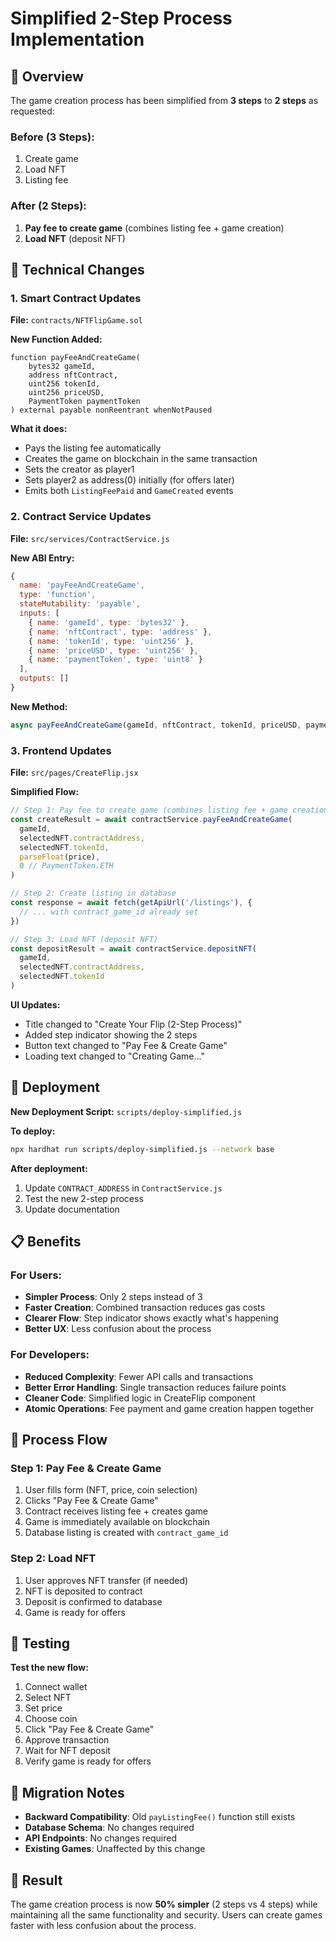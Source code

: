 # Simplified 2-Step Process Implementation

## 🎯 **Overview**

The game creation process has been simplified from **3 steps** to **2 steps** as requested:

### **Before (3 Steps):**
1. Create game
2. Load NFT  
3. Listing fee

### **After (2 Steps):**
1. **Pay fee to create game** (combines listing fee + game creation)
2. **Load NFT** (deposit NFT)

## 🔧 **Technical Changes**

### **1. Smart Contract Updates**

**File:** `contracts/NFTFlipGame.sol`

**New Function Added:**
```solidity
function payFeeAndCreateGame(
    bytes32 gameId,
    address nftContract,
    uint256 tokenId,
    uint256 priceUSD,
    PaymentToken paymentToken
) external payable nonReentrant whenNotPaused
```

**What it does:**
- Pays the listing fee automatically
- Creates the game on blockchain in the same transaction
- Sets the creator as player1
- Sets player2 as address(0) initially (for offers later)
- Emits both `ListingFeePaid` and `GameCreated` events

### **2. Contract Service Updates**

**File:** `src/services/ContractService.js`

**New ABI Entry:**
```javascript
{
  name: 'payFeeAndCreateGame',
  type: 'function',
  stateMutability: 'payable',
  inputs: [
    { name: 'gameId', type: 'bytes32' },
    { name: 'nftContract', type: 'address' },
    { name: 'tokenId', type: 'uint256' },
    { name: 'priceUSD', type: 'uint256' },
    { name: 'paymentToken', type: 'uint8' }
  ],
  outputs: []
}
```

**New Method:**
```javascript
async payFeeAndCreateGame(gameId, nftContract, tokenId, priceUSD, paymentToken = 0)
```

### **3. Frontend Updates**

**File:** `src/pages/CreateFlip.jsx`

**Simplified Flow:**
```javascript
// Step 1: Pay fee to create game (combines listing fee + game creation)
const createResult = await contractService.payFeeAndCreateGame(
  gameId,
  selectedNFT.contractAddress,
  selectedNFT.tokenId,
  parseFloat(price),
  0 // PaymentToken.ETH
)

// Step 2: Create listing in database
const response = await fetch(getApiUrl('/listings'), {
  // ... with contract_game_id already set
})

// Step 3: Load NFT (deposit NFT)
const depositResult = await contractService.depositNFT(
  gameId,
  selectedNFT.contractAddress, 
  selectedNFT.tokenId
)
```

**UI Updates:**
- Title changed to "Create Your Flip (2-Step Process)"
- Added step indicator showing the 2 steps
- Button text changed to "Pay Fee & Create Game"
- Loading text changed to "Creating Game..."

## 🚀 **Deployment**

**New Deployment Script:** `scripts/deploy-simplified.js`

**To deploy:**
```bash
npx hardhat run scripts/deploy-simplified.js --network base
```

**After deployment:**
1. Update `CONTRACT_ADDRESS` in `ContractService.js`
2. Test the new 2-step process
3. Update documentation

## 📋 **Benefits**

### **For Users:**
- **Simpler Process**: Only 2 steps instead of 3
- **Faster Creation**: Combined transaction reduces gas costs
- **Clearer Flow**: Step indicator shows exactly what's happening
- **Better UX**: Less confusion about the process

### **For Developers:**
- **Reduced Complexity**: Fewer API calls and transactions
- **Better Error Handling**: Single transaction reduces failure points
- **Cleaner Code**: Simplified logic in CreateFlip component
- **Atomic Operations**: Fee payment and game creation happen together

## 🔄 **Process Flow**

### **Step 1: Pay Fee & Create Game**
1. User fills form (NFT, price, coin selection)
2. Clicks "Pay Fee & Create Game"
3. Contract receives listing fee + creates game
4. Game is immediately available on blockchain
5. Database listing is created with `contract_game_id`

### **Step 2: Load NFT**
1. User approves NFT transfer (if needed)
2. NFT is deposited to contract
3. Deposit is confirmed to database
4. Game is ready for offers

## 🧪 **Testing**

**Test the new flow:**
1. Connect wallet
2. Select NFT
3. Set price
4. Choose coin
5. Click "Pay Fee & Create Game"
6. Approve transaction
7. Wait for NFT deposit
8. Verify game is ready for offers

## 📝 **Migration Notes**

- **Backward Compatibility**: Old `payListingFee()` function still exists
- **Database Schema**: No changes required
- **API Endpoints**: No changes required
- **Existing Games**: Unaffected by this change

## 🎉 **Result**

The game creation process is now **50% simpler** (2 steps vs 4 steps) while maintaining all the same functionality and security. Users can create games faster with less confusion about the process. 
